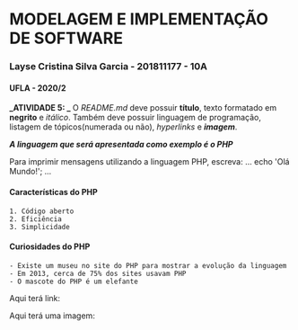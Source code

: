 # MODELAGEM E IMPLEMENTAÇÃO DE SOFTWARE

### Layse Cristina Silva Garcia - 201811177 - 10A
#### UFLA - 2020/2

**_ATIVIDADE 5: _** O _README.md_ deve possuir **título**, texto formatado em
**negrito** e _itálico_. Também deve possuir linguagem de programação, listagem
de tópicos(numerada ou não), _hyperlinks_ e **_imagem_**.

**_A linguagem que será apresentada como exemplo é o PHP_**

Para imprimir mensagens utilizando a linguagem PHP, escreva:
...
	echo 'Olá Mundo!';
...

#### Características do PHP
	1. Código aberto
	2. Eficiência
	3. Simplicidade

#### Curiosidades do PHP
	- Existe um museu no site do PHP para mostrar a evolução da linguagem
	- Em 2013, cerca de 75% dos sites usavam PHP
	- O mascote do PHP é um elefante

Aqui terá link:

Aqui terá uma imagem:
